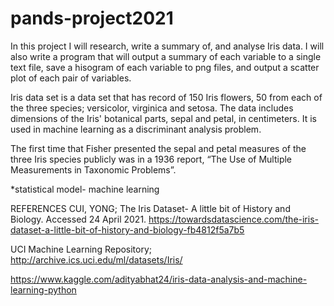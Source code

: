 # pands-project2021
In this project I will research, write a summary of, and analyse Iris data. I will also write a program that will output a summary of each variable to a single text file, save a hisogram of each variable to png files, and output a scatter plot of each pair of variables.

Iris data set is a data set that has record of 150 Iris flowers, 50 from each of the three species; versicolor, virginica and setosa. The data includes dimensions of the Iris' botanical parts, sepal and petal, in centimeters. It is used in machine learning as a discriminant analysis problem. 

The first time that Fisher presented the sepal and petal measures of the three Iris species publicly was in a 1936 report, “The Use of Multiple Measurements in Taxonomic Problems”.

*statistical model- machine learning




REFERENCES
CUI, YONG; The Iris Dataset- A little bit of History and Biology. Accessed 24 April 2021. https://towardsdatascience.com/the-iris-dataset-a-little-bit-of-history-and-biology-fb4812f5a7b5

UCI Machine Learning Repository; http://archive.ics.uci.edu/ml/datasets/Iris/

https://www.kaggle.com/adityabhat24/iris-data-analysis-and-machine-learning-python
